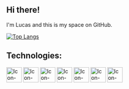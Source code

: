 ## Hi there!

I'm Lucas and this is my space on GitHub.

[![Top Langs](https://github-readme-stats.vercel.app/api/top-langs/?username=lucas-alvess&layout=compact)](https://github.com/lucas-alvess/github-readme-stats)

## Technologies:

  <div style="display: inline_block">
    <img align="center" alt="Icon-HTML" height="40" width="40" src="https://cdn.jsdelivr.net/gh/devicons/devicon@latest/icons/html5/html5-original.svg" />
    <img align="center" alt="Icon-CSS" height="40" width="40" src="https://cdn.jsdelivr.net/gh/devicons/devicon@latest/icons/css3/css3-original.svg" />
    <img align="center" alt="Icon-Js" height="40" width="40" src="https://cdn.jsdelivr.net/gh/devicons/devicon@latest/icons/javascript/javascript-original.svg" />
    <img align="center" alt="Icon-Python" height="40" width="40" src="https://cdn.jsdelivr.net/gh/devicons/devicon@latest/icons/python/python-original.svg" />
    <img align="center" alt="Icon-Nodejs" height="40" width="40" src="https://cdn.jsdelivr.net/gh/devicons/devicon@latest/icons/nodejs/nodejs-original.svg" />
    <img align="center" alt="Icon-React" height="40" width="40" src="https://cdn.jsdelivr.net/gh/devicons/devicon@latest/icons/react/react-original.svg" />    
    <img align="center" alt="Icon-MySql" height="40" width="40" src="https://cdn.jsdelivr.net/gh/devicons/devicon@latest/icons/mysql/mysql-original-wordmark.svg" />
    
  </div>
